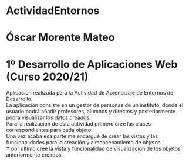 # ActividadEntornos
# Óscar Morente Mateo
# 1º Desarrollo de Aplicaciones Web (Curso 2020/21)

Aplicacion realizada para la Actividad de Aprendizaje de Entornos de Desarrollo.<br />
La aplicación consiste en un gestor de personas de un instituto, donde el usuario podrá añadir profesores, alumnos y directos y posteriormente podra visualizar los datos creados.<br />
Para la realización de esta actividad primero cree las clases correspondientes para cada objeto.<br />
Una vez acaba esa parte me encargué de crear las vistas y las funcionalidades para la creación y almcacenamiento de objetos.<br />
Y por ultimo cree la vista y funcionalidad de visualizacion de los objetos anteriormente creados.<br />
